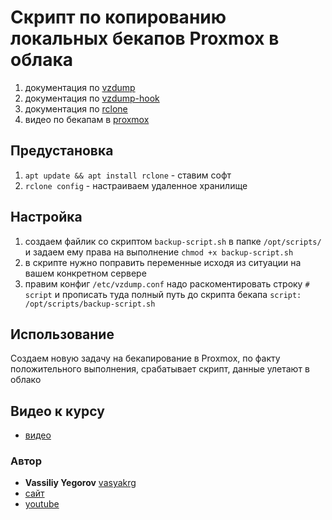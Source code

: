 # Скрипт по копированию локальных бекапов Proxmox в облака

1. документация по [vzdump](https://pve.proxmox.com/pve-docs/vzdump.1.html)
2. документация по [vzdump-hook](https://git.proxmox.com/?p=pve-manager.git;a=blob;f=vzdump-hook-script.pl;h=a93eeec80bd09128e70a4a9775438ab658da2191;hb=refs/heads/master)
3. документация по [rclone](https://rclone.org/docs/)
4. видео по бекапам в [proxmox](https://www.youtube.com/watch?v=48atUsvKY4Y&list=PLEFo-qGWcO2bIGEy7HbLX2nWfhVj3prmL&index=8)

## Предустановка

1. `apt update && apt install rclone` - ставим софт
2. `rclone config` - настраиваем удаленное хранилище

## Настройка

1. создаем файлик со скриптом `backup-script.sh` в папке `/opt/scripts/` и задаем ему права на выполнение `chmod +x backup-script.sh`
2. в скрипте нужно поправить переменные исходя из ситуации на вашем конкретном сервере
3. правим конфиг `/etc/vzdump.conf`
надо раскоментировать строку `# script` и прописать туда полный путь до скрипта бекапа `script: /opt/scripts/backup-script.sh`

## Использование

Создаем новую задачу на бекапирование в Proxmox, по факту положительного выполнения, срабатывает скрипт, данные улетают в облако

## Видео к курсу

- [видео]()

### Автор

- **Vassiliy Yegorov** [vasyakrg](https://github.com/vasyakrg)
- [сайт](https://vk.com/realmanual)
- [youtube](https://youtube.com/realmanual)
